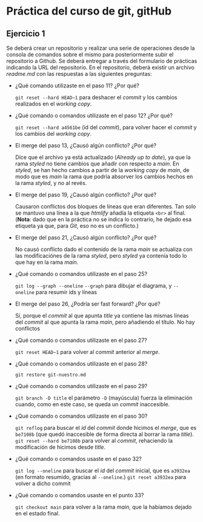 # Práctica del curso de git, gitHub

## Ejercicio 1
Se deberá crear un repositorio y realizar una serie de operaciones desde la consola de
comandos sobre el mismo para posteriormente subir el repositorio a Github.
Se deberá entregar a través del formulario de prácticas indicando la URL del repositorio. En el
repositorio, deberá existir un archivo *readme.md* con las respuestas a las siguientes preguntas:
- ¿Qué comando utilizaste en el paso 11? ¿Por qué?
  
	`git reset --hard HEAD~1` para deshacer el *commit* y los cambios realizados en el *working copy*.

- ¿Qué comando o comandos utilizaste en el paso 12? ¿Por qué?
  
	`git reset --hard a4561be` (id del *commit*), para volver hacer el *commit* y los cambios del *working copy*.

- El merge del paso 13, ¿Causó algún conflicto? ¿Por qué?
  
	Dice que el archivo ya está actualizado (*Already up to date*), ya que la rama *styled* no tiene cambios que añadir con respecto a *main*. En *styled*, se han hecho cambios a partir de la *working copy* de *main*, de modo que es *main* la rama que podría absorver los cambios hechos en la rama *styled*, y no al revés.

- El merge del paso 19, ¿Causó algún conflicto? ¿Por qué?

  Causaron conflictos dos bloques de líneas que eran diferentes. Tan solo se mantuvo una línea a la que *htmlify* añadía la etiqueta `<br>` al final. (**Nota**: dado que en la práctica no se indica lo contrario, he dejado esa etiqueta ya que, para _Git_, eso no es un conflicto.)

- El merge del paso 21, ¿Causó algún conflicto? ¿Por qué?

  No causó conflicto dado el contenido de la rama *main* se actualiza con las modificaciónes de la rama *styled*, pero *styled* ya contenía todo lo que hay en la rama *main*.

- ¿Qué comando o comandos utilizaste en el paso 25?

  `git log --graph --oneline`
	`--graph` para dibujar el diagrama, y `--oneline` para resumir ids y líneas

- El merge del paso 26, ¿Podría ser fast forward? ¿Por qué?

  Sí, porque el *commit* al que apunta *title* ya contiene las mismas líneas del *commit* al que apunta la rama *main*, pero añadiendo el título. No hay conflictos

- ¿Qué comando o comandos utilizaste en el paso 27?

  `git reset HEAD~1` para volver al *commit* anterior al *merge*.

- ¿Qué comando o comandos utilizaste en el paso 28?

  `git restore git-nuestro.md`

- ¿Qué comando o comandos utilizaste en el paso 29?

  `git branch -D title` el parámetro `-D` (mayúscula) fuerza la eliminación cuando, como en este caso, se queda un *commit* inaccesible.

- ¿Qué comando o comandos utilizaste en el paso 30?

  `git reflog` para buscar el *id* del *commit* donde hicimos el *merge*, que es `be7108b` (que quedó inaccesible de forma directa al borrar la rama *title*).
	`git reset --hard be7108b` para volver al *commit*, rehaciendo la modificación de hicimos desde *title*.

- ¿Qué comando o comandos usaste en el paso 32?

  `git log --oneline` para buscar el *id* del *commit* inicial, que es `a3932ea` (en formato resumido, gracias al `--oneline`.)
  `git reset a3932ea` para volver a dicho commit
  
- ¿Qué comando o comandos usaste en el punto 33?

  `git checkout main` para volver a la rama *main*, que la habíamos dejado en el estado final.
